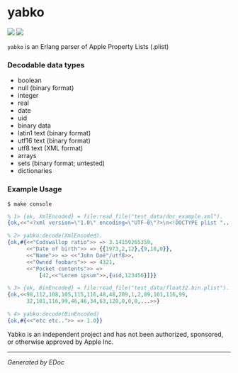 # yabko

[![](https://img.shields.io/hexpm/v/yabko.svg?style=flat)](https://hex.pm/packages/yabko)
[![](https://github.com/g-andrade/yabko/workflows/build/badge.svg)](https://github.com/g-andrade/yabko/actions?query=workflow%3Abuild)

`yabko` is an Erlang parser of Apple Property Lists (.plist)

### Decodable data types

-   boolean
-   null (binary format)
-   integer
-   real
-   date
-   uid
-   binary data
-   latin1 text (binary format)
-   utf16 text (binary format)
-   utf8 text (XML format)
-   arrays
-   sets (binary format; untested)
-   dictionaries

### Example Usage

    $ make console

``` erlang
% 1> {ok, XmlEncoded} = file:read_file("test_data/doc_example.xml").
{ok,<<"<?xml version=\"1.0\" encoding=\"UTF-8\"?>\n<!DOCTYPE plist "...>>}

% 2> yabko:decode(XmlEncoded).
{ok,#{<<"Codswallop ratio">> => 3.14159265359,
      <<"Date of birth">> => {{1973,2,12},{9,18,0}},
      <<"Name">> => <<"John Doé"/utf8>>,
      <<"Owned foobars">> => 4321,
      <<"Pocket contents">> =>
          [42,<<"Lorem ipsum">>,{uid,123456}]}}

% 3> {ok, BinEncoded} = file:read_file("test_data/float32.bin.plist").
{ok,<<98,112,108,105,115,116,48,48,209,1,2,89,101,116,99,
      32,101,116,99,46,46,34,63,128,0,0,8,...>>}

% 4> yabko:decode(BinEncoded)
{ok,#{<<"etc etc..">> => 1.0}}
```

Yabko is an independent project and has not been authorized, sponsored,
or otherwise approved by Apple Inc.

------------------------------------------------------------------------

*Generated by EDoc*
